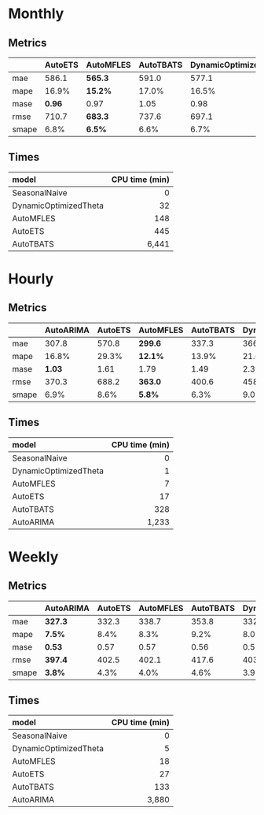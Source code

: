# Monthly
## Metrics
|       | AutoETS   | AutoMFLES   | AutoTBATS   | DynamicOptimizedTheta   | SeasonalNaive   |
|:------|:----------|:------------|:------------|:------------------------|:----------------|
| mae   | 586.1     | **565.3**   | 591.0       | 577.1                   | 700.2           |
| mape  | 16.9%     | **15.2%**   | 17.0%       | 16.5%                   | 19.2%           |
| mase  | **0.96**  | 0.97        | 1.05        | 0.98                    | 1.26            |
| rmse  | 710.7     | **683.3**   | 737.6       | 697.1                   | 846.7           |
| smape | 6.8%      | **6.5%**    | 6.6%        | 6.7%                    | 8.0%            |

## Times
| model                 |   CPU time (min) |
|:----------------------|-----------------:|
| SeasonalNaive         |                0 |
| DynamicOptimizedTheta |               32 |
| AutoMFLES             |              148 |
| AutoETS               |              445 |
| AutoTBATS             |            6,441 |
# Hourly
## Metrics
|       | AutoARIMA   | AutoETS   | AutoMFLES   | AutoTBATS   | DynamicOptimizedTheta   | SeasonalNaive   |
|:------|:------------|:----------|:------------|:------------|:------------------------|:----------------|
| mae   | 307.8       | 570.8     | **299.6**   | 337.3       | 366.3                   | 353.9           |
| mape  | 16.8%       | 29.3%     | **12.1%**   | 13.9%       | 21.6%                   | 15.6%           |
| mase  | **1.03**    | 1.61      | 1.79        | 1.49        | 2.39                    | 1.19            |
| rmse  | 370.3       | 688.2     | **363.0**   | 400.6       | 458.5                   | 426.3           |
| smape | 6.9%        | 8.6%      | **5.8%**    | 6.3%        | 9.0%                    | 7.0%            |

## Times
| model                 |   CPU time (min) |
|:----------------------|-----------------:|
| SeasonalNaive         |                0 |
| DynamicOptimizedTheta |                1 |
| AutoMFLES             |                7 |
| AutoETS               |               17 |
| AutoTBATS             |              328 |
| AutoARIMA             |            1,233 |
# Weekly
## Metrics
|       | AutoARIMA   | AutoETS   | AutoMFLES   | AutoTBATS   | DynamicOptimizedTheta   | SeasonalNaive   |
|:------|:------------|:----------|:------------|:------------|:------------------------|:----------------|
| mae   | **327.3**   | 332.3     | 338.7       | 353.8       | 332.0                   | 727.2           |
| mape  | **7.5%**    | 8.4%      | 8.3%        | 9.2%        | 8.0%                    | 15.7%           |
| mase  | **0.53**    | 0.57      | 0.57        | 0.56        | 0.55                    | 1.22            |
| rmse  | **397.4**   | 402.5     | 402.1       | 417.6       | 403.7                   | 790.7           |
| smape | **3.8%**    | 4.3%      | 4.0%        | 4.6%        | 3.9%                    | 7.3%            |

## Times
| model                 |   CPU time (min) |
|:----------------------|-----------------:|
| SeasonalNaive         |                0 |
| DynamicOptimizedTheta |                5 |
| AutoMFLES             |               18 |
| AutoETS               |               27 |
| AutoTBATS             |              133 |
| AutoARIMA             |            3,880 |
